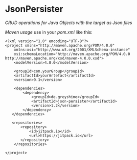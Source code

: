 # JsonPersister
_CRUD operations for Java Objects with the target as Json files_

_Maven usage_
use in your _pom.xml_ like this:

    <?xml version="1.0" encoding="UTF-8"?>
    <project xmlns="http://maven.apache.org/POM/4.0.0"
	    xmlns:xsi="http://www.w3.org/2001/XMLSchema-instance"
	    xsi:schemaLocation="http://maven.apache.org/POM/4.0.0 http://maven.apache.org/xsd/maven-4.0.0.xsd">
	    <modelVersion>4.0.0</modelVersion>
	
	    <groupId>com.yourGroup</groupId>
	    <artifactId>yourArtefact</artifactId>
	    <version>0.1</version>
	
	    <dependencies>
		    <dependency>
			    <groupId>de.greyshine</groupId>
			    <artifactId>json-persister</artifactId>
			    <version>1.2</version>
		    </dependency>
	   </dependencies>
   
	   <repositories>
	       <repository>
		       <id>jitpack.io</id>
		       <url>https://jitpack.io</url>
		   </repository>
	    </repositories>

    </project>